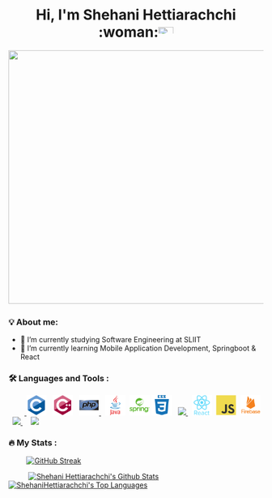 <h1 align="center">Hi, I'm Shehani Hettiarachchi :woman:<img src="https://raw.githubusercontent.com/MartinHeinz/MartinHeinz/master/wave.gif" width="30px" height ="20px"></h1>
<div id="header" align="center">
  <img src="https://media.giphy.com/media/paTz7UZbPfTZFRYnnB/giphy.gif" width = "600" height = "500"/>
</div>

### :bulb: About me:

- 🔭 I’m currently studying Software Engineering at SLIIT
- 🌱 I’m currently learning Mobile Application Development, Springboot & React

### :hammer_and_wrench: Languages and Tools : 

<div>
  &nbsp;&nbsp;&nbsp;&nbsp;&nbsp;&nbsp;&nbsp;&nbsp;<a href="https://www.cprogramming.com/" target="_blank"> <img src="https://raw.githubusercontent.com/devicons/devicon/master/icons/c/c-original.svg" alt="c" width="40" height="40"/></a> &nbsp;
  <a href="https://www.w3schools.com/cpp/" target="_blank"><img src="https://raw.githubusercontent.com/devicons/devicon/master/icons/cplusplus/cplusplus-original.svg" alt="cplusplus" width="40" height="40"/></a>  &nbsp;
  <a href="https://www.php.net" target="_blank"> <img src="https://raw.githubusercontent.com/devicons/devicon/master/icons/php/php-original.svg" alt="php" width="40" height="40"/> </a> &nbsp;
  <a href="https://www.java.com" target="_blank"><img src="https://github.com/devicons/devicon/blob/master/icons/java/java-original-wordmark.svg" title="Java" alt="Java" width="40" height="40"/></a>&nbsp;
  <img src="https://github.com/devicons/devicon/blob/master/icons/spring/spring-original-wordmark.svg" title="Spring" alt="Spring" width="40" height="40"/> 
  <img src="https://github.com/devicons/devicon/blob/master/icons/css3/css3-plain-wordmark.svg"  title="CSS3" alt="CSS" width="40" height="40"/> &nbsp;
  <a href="https://getbootstrap.com" target="_blank"> <img src="https://img.icons8.com/color/48/000000/bootstrap.png"/> </a>&nbsp;
  <img src="https://github.com/devicons/devicon/blob/master/icons/react/react-original-wordmark.svg" title="React" alt="React" width="40" height="40"/>&nbsp;
  <a href="https://developer.mozilla.org/en-US/docs/Web/JavaScript" target="_blank"><img src="https://github.com/devicons/devicon/blob/master/icons/javascript/javascript-original.svg" title="JavaScript" alt="JavaScript" width="40" height="40"/></a>&nbsp;
  <img src="https://github.com/devicons/devicon/blob/master/icons/firebase/firebase-plain-wordmark.svg" title="Firebase" alt="Firebase" width="40" height="40"/> &nbsp;
  <a style="padding-right:8px;" href="https://www.mysql.com/" target="_blank"> <img src="https://img.icons8.com/fluent/50/000000/mysql-logo.png"/> </a>&nbsp;
  <a href="https://git-scm.com/" target="_blank"> <img src="https://img.icons8.com/color/48/000000/git.png"/> </a> 
  
</div>

### :fire: My Stats :

&nbsp; &nbsp; &nbsp; &nbsp; &nbsp;[![GitHub Streak](http://github-readme-streak-stats.herokuapp.com?user=ShehaniHettiarachchi&theme=dark&background=000000)](https://git.io/streak-stats)
<div>&nbsp; &nbsp; &nbsp; &nbsp; &nbsp; 
   <a href="https://github.com/ShehaniHettiarachchi/github-readme-stats"><img alt="Shehani Hettiarachchi's Github Stats" src="https://github-readme-stats.vercel.app/api?username=ShehaniHettiarachchi&show_icons=true&count_private=true&theme=react&hide_border=true&bg_color=0D1117" /></a>
  <a href="https://github.com/ShehaniHettiarachchi/github-readme-stats"><img alt="ShehaniHettiarachchi's Top Languages" src="https://github-readme-stats.vercel.app/api/top-langs/?username=ShehaniHettiarachchi&langs_count=8&count_private=true&layout=compact&theme=react&hide_border=true&bg_color=0D1117"  /></a> 
  <!--<a href="https://github.com/ShehaniHettiarachchi/github-readme-activity-graph"><img alt="ShehaniHettiarachchi's Activity Graph" src="https://activity-graph.herokuapp.com/graph?username=ShehaniHettiarachchi&bg_color=0D1117&color=5BCDEC&line=5BCDEC&point=FFFFFF&hide_border=true" /></a>-->
</div>  
